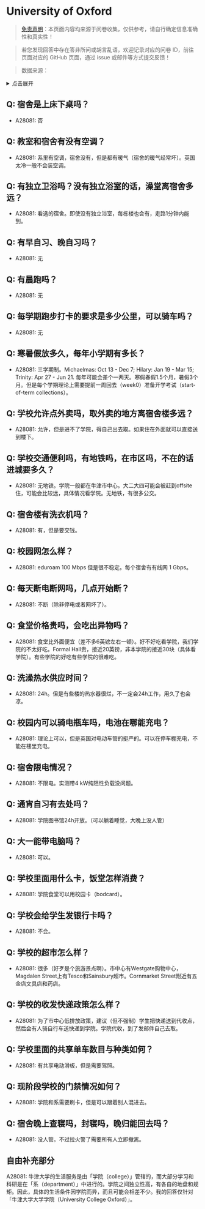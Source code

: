 # University of Oxford

> [免责声明](https://colleges.chat/#_3)：本页面内容均来源于问卷收集，仅供参考，请自行确定信息准确性和真实性！

> 若您发现回答中存在答非所问或胡言乱语，欢迎记录对应的问卷 ID，前往页面对应的 GitHub 页面，通过 issue 或邮件等方式提交反馈！

> 数据来源：

<details><summary>点击展开</summary>
<ul>
<li>A28081: 匿名 (2025 年 05 月)</li>
</ul>
</details>

## Q: 宿舍是上床下桌吗？

- A28081: 否

## Q: 教室和宿舍有没有空调？

- A28081: 系里有空调，宿舍没有，但是都有暖气（宿舍的暖气经常坏）。英国太冷一般不会装空调。

## Q: 有独立卫浴吗？没有独立浴室的话，澡堂离宿舍多远？

- A28081: 看选的宿舍。即使没有独立浴室，每栋楼也会有，走路1分钟内能到。

## Q: 有早自习、晚自习吗？

- A28081: 无

## Q: 有晨跑吗？

- A28081: 无

## Q: 每学期跑步打卡的要求是多少公里，可以骑车吗？

- A28081: 无

## Q: 寒暑假放多久，每年小学期有多长？

- A28081: 三学期制。Michaelmas: Oct 13 - Dec 7; Hilary: Jan 19 - Mar 15; Trinity: Apr 27 - Jun 21. 每年可能会差个一两天。寒假春假1.5个月，暑假3个月。但是每个学期理论上需要提前一周回去（week0）准备开学考试（start-of-term collections）。

## Q: 学校允许点外卖吗，取外卖的地方离宿舍楼多远？

- A28081: 允许，但是进不了学院，得自己出去取。如果住在外面就可以直接送到楼下。

## Q: 学校交通便利吗，有地铁吗，在市区吗，不在的话进城要多久？

- A28081: 无地铁。学院一般都在牛津市中心。大二大四可能会被赶到offsite住，可能会比较远，具体情况看学院。无地铁，有很多公交。

## Q: 宿舍楼有洗衣机吗？

- A28081: 有，但是要交钱。

## Q: 校园网怎么样？

- A28081: eduroam 100 Mbps 但是很不稳定。每个宿舍有有线网 1 Gbps。

## Q: 每天断电断网吗，几点开始断？

- A28081: 不断（除非停电或者网坏了）。

## Q: 食堂价格贵吗，会吃出异物吗？

- A28081: 食堂比外面便宜（差不多6英镑左右一顿）。好不好吃看学院，我们学院的不太好吃。Formal Hall贵，接近20英镑，非本学院的接近30块（具体看学院）。有些学院的好吃有些学院的很难吃。

## Q: 洗澡热水供应时间？

- A28081: 24h。但是有些楼的热水器很烂，不一定会24h工作，用久了也会凉。

## Q: 校园内可以骑电瓶车吗，电池在哪能充电？

- A28081: 理论上可以，但是英国对电动车管的挺严的。可以在停车棚充电，不能在楼里充电。

## Q: 宿舍限电情况？

- A28081: 不限电。实测带4 kW纯阻性负载没问题。

## Q: 通宵自习有去处吗？

- A28081: 学院图书馆24h开放。（可以躺着睡觉，大晚上没人管）

## Q: 大一能带电脑吗？

- A28081: 可以。

## Q: 学校里面用什么卡，饭堂怎样消费？

- A28081: 学院食堂可以用校园卡（bodcard）。

## Q: 学校会给学生发银行卡吗？

- A28081: 不会。

## Q: 学校的超市怎么样？

- A28081: 很多（好歹是个旅游景点啊）。市中心有Westgate购物中心，Magdalen Street上有Tesco和Sainsbury超市。Cornmarket Street附近有五金店文具店和药店。

## Q: 学校的收发快递政策怎么样？

- A28081: 为了市中心低排放政策，建议（但不强制）学生把快递送到代收点，然后会有人骑自行车送快递到学院。学院代收，到了发邮件自己去取。

## Q: 学校里面的共享单车数目与种类如何？

- A28081: 有共享电动滑板，但是需要驾照。

## Q: 现阶段学校的门禁情况如何？

- A28081: 学院和系需要刷卡，但是可以跟着别人混进去。

## Q: 宿舍晚上查寝吗，封寝吗，晚归能回去吗？

- A28081: 没人管。不过拉火警了需要所有人立即撤离。

## 自由补充部分

A28081: 牛津大学的生活服务是由「学院（college）」管辖的，而大部分学习和科研是在「系（department）」中进行的。学院之间独立性高，有各自的地盘和规矩。因此，具体的生活条件因学院而异，而且可能会相差不少。我的回答仅针对「牛津大学大学学院（University College Oxford）」。
